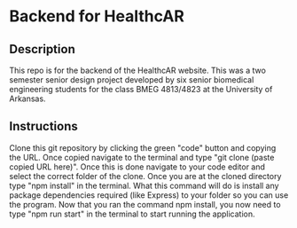 # Backend for HealthcAR

## Description
This repo is for the backend of the HealthcAR website. This was a two semester senior design project developed by six senior biomedical engineering students for the class BMEG 4813/4823 at the University of Arkansas.  

## Instructions 
Clone this git repository by clicking the green "code" button and copying the URL. Once copied navigate to the terminal and type "git clone (paste copied URL here)". Once this is done navigate to your code editor and select the correct folder of the clone. Once you are at the cloned directory type "npm install" in the terminal. What this command will do is install any package dependencies required (like Express) to your folder so you can use the program. Now that you ran the command npm install, you now need to type "npm run start" in the terminal to start running the application.


